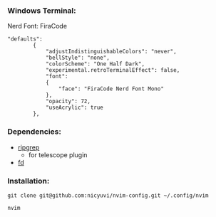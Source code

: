 ### Windows Terminal:

Nerd Font: FiraCode

```
"defaults":
        {
            "adjustIndistinguishableColors": "never",
            "bellStyle": "none",
            "colorScheme": "One Half Dark",
            "experimental.retroTerminalEffect": false,
            "font":
            {
                "face": "FiraCode Nerd Font Mono"
            },
            "opacity": 72,
            "useAcrylic": true
        },
```

### Dependencies:

- [ripgrep](https://github.com/BurntSushi/ripgrep?tab=readme-ov-file#installation)
  - for telescope plugin
- [fd](https://github.com/sharkdp/fd?tab=readme-ov-file#installation)

### Installation:

```
git clone git@github.com:nicyuvi/nvim-config.git ~/.config/nvim

nvim
```
